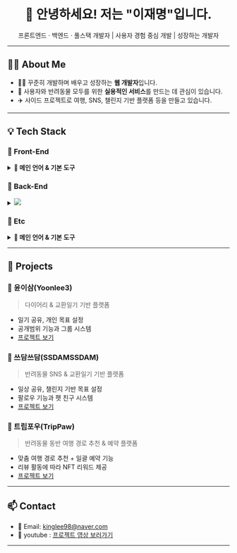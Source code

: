 
<h1 align="center">👋 안녕하세요! 저는 "이재명"입니다.</h1>
<p align="center">프론트엔드 · 백엔드 · 풀스택 개발자 | 사용자 경험 중심 개발 | 성장하는 개발자</p>

---

## 🧑‍💻 About Me
- 👨‍💻 꾸준히 개발하며 배우고 성장하는 **웹 개발자**입니다.
- 🐾 사용자와 반려동물 모두를 위한 **실용적인 서비스**를 만드는 데 관심이 있습니다.
- ✈️ 사이드 프로젝트로 여행, SNS, 챌린지 기반 플랫폼 등을 만들고 있습니다.

---

## 💡 Tech Stack

### 🔹 Front-End
<details>
  <summary><strong>📌 메인 언어 & 기본 도구</strong></summary>
  • Node.js 1.0.0 <br/>
  • React 18.3.1 <br/>
  • JavaScript
</details>

### 🔹 Back-End
<details>
  <summary><img src="https://img.shields.io/badge/style=flat&logo=java"/></summary>
  • Node.js 1.0.0 <br/>
  • React 18.3.1 <br/>
  • JavaScript
</details>

### 🔹 Etc
<details>
  <summary><strong>📌 메인 언어 & 기본 도구</strong></summary>
  • Node.js 1.0.0 <br/>
  • React 18.3.1 <br/>
  • JavaScript
</details>

---

## 📁 Projects

### 📅 윤이삼(Yoonlee3)
> 다이어리 & 교환일기 기반 플랫폼

- 일기 공유, 개인 목표 설정
- 공개범위 기능과 그룹 시스템
- [프로젝트 보기](https://github.com/Lee-jaemyeong/TeamProject-yoonlee3)

### 📓 쓰담쓰담(SSDAMSSDAM)
> 반려동물 SNS & 교환일기 기반 플랫폼

- 일상 공유, 챌린지 기반 목표 설정
- 팔로우 기능과 펫 친구 시스템
- [프로젝트 보기](https://github.com/Lee-jaemyeong/TeamProject-SSDAM)

### 🐶 트립포우(TripPaw)
> 반려동물 동반 여행 경로 추천 & 예약 플랫폼

- 맞춤 여행 경로 추천 + 일괄 예약 기능
- 리뷰 활동에 따라 NFT 리워드 제공
- [프로젝트 보기](https://github.com/Lee-jaemyeong/TeamProject-TripPaw)

---

## 📫 Contact
- 📧 Email: kinglee98@naver.com  
- 🎥 youtube : [프로젝트 영상 보러가기](https://www.youtube.com/@%EC%9D%B4%EC%9E%AC%EB%AA%85-z1w)

---

